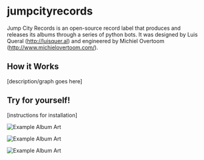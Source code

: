 jumpcityrecords
===============

Jump City Records is an open-source record label that produces and releases its albums through a series of python bots. It was designed by Luis Queral (http://luisquer.al) and engineered by Michiel Overtoom (http://www.michielovertoom.com/).

## How it Works
[description/graph goes here]


## Try for yourself!
[instructions for installation]



![Example Album Art](http://www.michielovertoom.com/incoming/3uVPrNUc.png)

![Example Album Art](http://www.michielovertoom.com/incoming/irDRWdCs.png)

![Example Album Art](http://www.michielovertoom.com/incoming/u5zAvtHQ.png)




